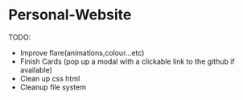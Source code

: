 # Personal-Website
TODO: 
- Improve flare(animations,colour...etc) 
- Finish Cards (pop up a modal with a clickable link to the github if available)
- Clean up css html
- Cleanup file system
